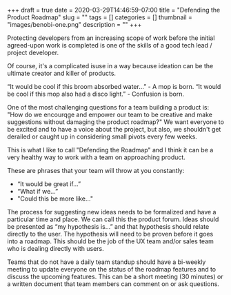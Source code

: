 +++ 
draft = true
date = 2020-03-29T14:46:59-07:00
title = "Defending the Product Roadmap"
slug = "" 
tags = []
categories = []
thumbnail = "images/benobi-one.png"
description = ""
+++

Protecting developers from an increasing scope of work before the initial agreed-upon work is completed is one of the skills of a good tech lead / project developer.

Of course, it's a complicated isuse in a way because ideation can be the ultimate creator and killer of products. 

“It would be cool if this broom absorbed water...” - A mop is born.
“It would be cool if this mop also had a disco light.” - Confusion is born.

One of the most challenging questions for a team building a product is: "How do we encourqge and empower our team to be creative and make suggestions without damaging the product roadmap?" We want everyone to be excited and to have a voice about the project, but also, we shouldn't get derailed or caught up in considering small pivots every few weeks. 

This is what I like to call "Defending the Roadmap" and I think it can be a very healthy way to work with a team on approaching product. 

These are phrases that your team will throw at you constantly:
* “It would be great if...”
* “What if we...”
* "Could this be more like..."

The process for suggesting new ideas needs to be formalized and have a particular time and place. We can call this the product forum. Ideas should be presented as “my hypothesis is...” and that hypothesis should relate directly to the user. The hypothesis will need to be proven before it goes into a roadmap. This should be the job of the UX team and/or sales team who is dealing directly with users.

Teams that do not have a daily team standup should have a bi-weekly meeting to update everyone on the status of the roadmap features and to discuss the upcoming features. This can be a short meeting (30 minutes) or a written document that team members can comment on or ask questions. 

